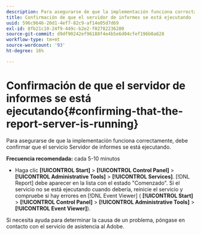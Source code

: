 ```yaml
---
description: Para asegurarse de que la implementación funciona correctamente, debe confirmar que el servicio Servidor de informes se está ejecutando.
title: Confirmación de que el servidor de informes se está ejecutando
uuid: 596c9646-20d1-4ef7-82c9-af14e05d7d69
exl-id: 8fb21c10-24f9-449c-b2e2-f02782236280
source-git-commit: d9df90242ef96188f4e4b5e6d04cfef196b0a628
workflow-type: tm+mt
source-wordcount: '93'
ht-degree: 16%

---
```


# Confirmación de que el servidor de informes se está ejecutando{#confirming-that-the-report-server-is-running}

Para asegurarse de que la implementación funciona correctamente, debe confirmar que el servicio Servidor de informes se está ejecutando.

**Frecuencia recomendada:** cada 5-10 minutos

* Haga clic **[!UICONTROL Start]** > **[!UICONTROL Control Panel]** > **[!UICONTROL Administrative Tools]** > **[!UICONTROL Services]**. [!DNL Report] debe aparecer en la lista con el estado &quot;Comenzado&quot;. Si el servicio no se está ejecutando cuando debería, reinicie el servicio y compruebe si hay errores en [!DNL Event Viewer] ( **[!UICONTROL Start]** > **[!UICONTROL Control Panel]** > **[!UICONTROL Administrative Tools]** > **[!UICONTROL Event Viewer]**).

Si necesita ayuda para determinar la causa de un problema, póngase en contacto con el servicio de asistencia al Adobe.
